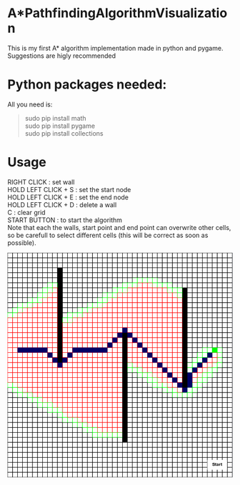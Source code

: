 # A*PathfindingAlgorithmVisualization
  This is my first A* algorithm implementation made in python and pygame. Suggestions are higly recommended

# Python packages needed:
All you need is:<br/>
  >sudo pip install math<br/>
  >sudo pip install pygame<br/>
  >sudo pip install collections<br/>

# Usage
  RIGHT CLICK : set wall<br/>
  HOLD LEFT CLICK + S : set the start node<br/>
  HOLD LEFT CLICK + E : set the end node <br/>
  HOLD LEFT CLICK + D : delete a wall<br/>
  C : clear grid<br/>
  START BUTTON : to start the algorithm<br/>
  Note that each the walls, start point and end point can overwrite other cells, so be carefull to select different cells (this will be correct as soon as possible).

  ![](images/image1.png)
